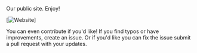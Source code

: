 Our public site.  Enjoy!


[![Website](https://img.shields.io/website-up-down-green-red/https/hawkwareapps.github.io.svg?label=website)]


You can even contribute if you'd like! 
If you find typos or have improvements, create an issue.  Or if you'd like you can fix the issue submit a pull request with your updates.